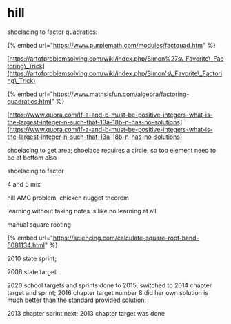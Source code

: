# hill

shoelacing to factor quadratics:

{% embed url="https://www.purplemath.com/modules/factquad.htm" %}

[https://artofproblemsolving.com/wiki/index.php/Simon%27s\_Favorite\_Factoring\_Trick](https://artofproblemsolving.com/wiki/index.php/Simon's\_Favorite\_Factoring\_Trick)

{% embed url="https://www.mathsisfun.com/algebra/factoring-quadratics.html" %}





[https://www.quora.com/If-a-and-b-must-be-positive-integers-what-is-the-largest-integer-n-such-that-13a-18b-n-has-no-solutions](https://www.quora.com/If-a-and-b-must-be-positive-integers-what-is-the-largest-integer-n-such-that-13a-18b-n-has-no-solutions)

shoelacing to get area; shoelace requires a circle, so top element need to be at bottom also

shoelacing to factor

4 and 5 mix

hill AMC problem, chicken nugget theorem



learning without taking notes is like no learning at all

manual square rooting

{% embed url="https://sciencing.com/calculate-square-root-hand-5081134.html" %}



2010 state sprint;

2006 state target

2020 school targets and sprints done to 2015; switched to 2014 chapter target and sprint; 2016 chapter target number 8 did her own solution is much better than the standard provided solution:



2013 chapter sprint next; 2013 chapter target was done
